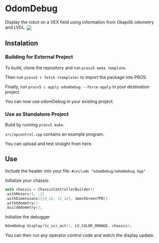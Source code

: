 # OdomDebug
Display the robot on a VEX field using information from Okapilib odometry and LVGL.
<img src="https://github.com/theol0403/odomDebug/raw/master/odomDebug.png" align="center">
## Instalation
### Building for External Project
To build, clone the repository and run `prosv5 make template`.

Then run `prosv5 c fetch <template>` to import the package into PROS.

Finally, run `prosv5 c apply odomDebug --force-apply` in your destination project.

You can now use odomDebug in your existing project.

### Use as Standalone Project
Build by running `prosv5 make`.

`src/opcontrol.cpp` contains an example program.

You can upload and test straight from here.

## Use
Include the header into your file:
`#include "odomDebug/odomDebug.hpp"`

Initialize your chassis:
```cpp
auto chassis = ChassisControllerBuilder()
.withMotors(1, -2)
.withDimensions({{4_in, 11_in}, imev5GreenTPR})
.withOdometry()
.buildOdometry();
```
Initialize the debugger
```cpp
OdomDebug display(lv_scr_act(), LV_COLOR_ORANGE, chassis);
```
You can then run any operator control code and watch the display update.